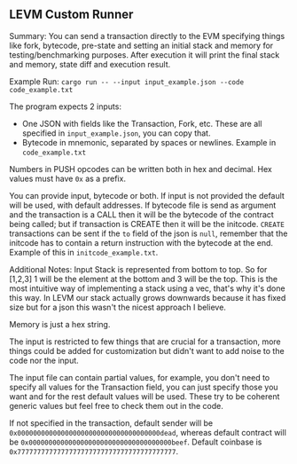 ## LEVM Custom Runner

Summary: You can send a transaction directly to the EVM specifying things like fork, bytecode, pre-state and setting an initial stack and memory for testing/benchmarking purposes. After execution it will print the final stack and memory, state diff and execution result.

Example Run: `cargo run -- --input input_example.json --code code_example.txt`

The program expects 2 inputs:
- One JSON with fields like the Transaction, Fork, etc. These are all specified in `input_example.json`, you can copy that.
- Bytecode in mnemonic, separated by spaces or newlines. Example in `code_example.txt`

Numbers in PUSH opcodes can be written both in hex and decimal. Hex values must have `0x` as a prefix.

You can provide input, bytecode or both. If input is not provided the default will be used, with default addresses. If bytecode file is send as argument and the transaction is a CALL then it will be the bytecode of the contract being called; but if transaction is CREATE then it will be the initcode.
`CREATE` transactions can be sent if the `to` field of the json is `null`, remember that the initcode has to contain a return instruction with the bytecode at the end. Example of this in `initcode_example.txt`.

Additional Notes:
Input Stack is represented from bottom to top. So for [1,2,3] 1 will be the element at the bottom and 3 will be the top. This is the most intuitive way of implementing a stack using a vec, that's why it's done this way.
In LEVM our stack actually grows downwards because it has fixed size but for a json this wasn't the nicest approach I believe.

Memory is just a hex string.

The input is restricted to few things that are crucial for a transaction, more things could be added for customization but didn't want to add noise to the code nor the input.

The input file can contain partial values, for example, you don't need to specify all values for the Transaction field, you can just specify those you want and for the rest default values will be used. These try to be coherent generic values but feel free to check them out in the code.

If not specified in the transaction, default sender will be `0x000000000000000000000000000000000000dead`, whereas default contract will be `0x000000000000000000000000000000000000beef`.
Default coinbase is `0x7777777777777777777777777777777777777777`.




